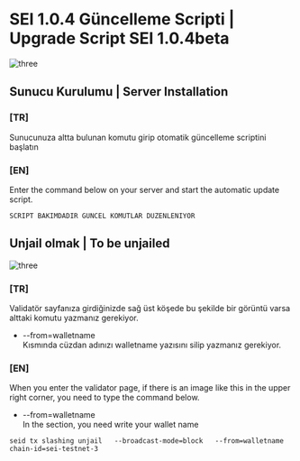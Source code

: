 # SEI 1.0.4 Güncelleme Scripti | Upgrade Script SEI 1.0.4beta

![three](https://cdn.discordapp.com/attachments/987875932129886231/989551097158975578/ssss.png)

## Sunucu Kurulumu | Server Installation

### [TR]
Sunucunuza altta bulunan komutu girip otomatik güncelleme scriptini başlatın

### [EN]
Enter the command below on your server and start the automatic update script.


`SCRIPT BAKIMDADIR GUNCEL KOMUTLAR DUZENLENIYOR`


## Unjail olmak | To be unjailed

![three](https://cdn.discordapp.com/attachments/987875932129886231/989551527628787732/unknown.png)

### [TR]
Validatör sayfanıza girdiğinizde sağ üst köşede bu şekilde bir görüntü varsa alttaki komutu yazmanız gerekiyor.  
- --from=walletname  
Kısmında cüzdan adınızı walletname yazısını silip yazmanız gerekiyor.

### [EN]
When you enter the validator page, if there is an image like this in the upper right corner, you need to type the command below.  
- --from=walletname  
In the section, you need write your wallet name

`seid tx slashing unjail   --broadcast-mode=block   --from=walletname chain-id=sei-testnet-3`
